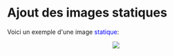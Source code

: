 # Ajout des images statiques


Voici un exemple d'une image <span style="color:blue;">statique</span>:

<p style="text-align:center;"><img src="https://picsum.photos/id/237/200/300"></p>
